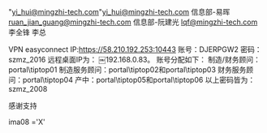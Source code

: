 "yi_hui@mingzhi-tech.com"<yi_hui@mingzhi-tech.com>  信息部-易晖
ruan_jian_guang@mingzhi-tech.com   信息部-阮建光
lqf@mingzhi-tech.com   李全锋  李总

VPN easyconnect IP:https://58.210.192.253:10443 
账号：DJERPGW2 密码：szmz_2016
远程桌面IP为： ￼192.168.0.83。
账号分配如下：
制造/财务顾问：portal\tiptop01
制造服务顾问：portal\tiptop02和portal\tiptop03
财务服务顾问：portal\tiptop04
产中：portal\tiptop05和portal\tiptop06
以上密码皆为：szmz_2008


 
 
感谢支持

ima08 ='X' 